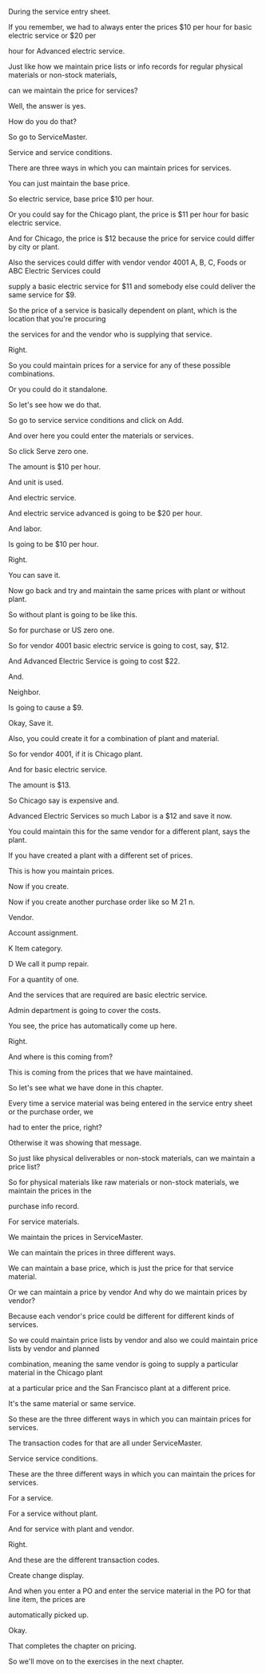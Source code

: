  
During the service entry sheet.

If you remember, we had to always enter the prices $10 per hour for basic electric service or $20 per

hour for Advanced electric service.

Just like how we maintain price lists or info records for regular physical materials or non-stock materials,

can we maintain the price for services?

Well, the answer is yes.

How do you do that?

So go to ServiceMaster.

Service and service conditions.

There are three ways in which you can maintain prices for services.

You can just maintain the base price.

So electric service, base price $10 per hour.

Or you could say for the Chicago plant, the price is $11 per hour for basic electric service.

And for Chicago, the price is $12 because the price for service could differ by city or plant.

Also the services could differ with vendor vendor 4001 A, B, C, Foods or ABC Electric Services could

supply a basic electric service for $11 and somebody else could deliver the same service for $9.

So the price of a service is basically dependent on plant, which is the location that you're procuring

the services for and the vendor who is supplying that service.

Right.

So you could maintain prices for a service for any of these possible combinations.

Or you could do it standalone.

So let's see how we do that.

So go to service service conditions and click on Add.

And over here you could enter the materials or services.

So click Serve zero one.

The amount is $10 per hour.

And unit is used.

And electric service.

And electric service advanced is going to be $20 per hour.

And labor.

Is going to be $10 per hour.

Right.

You can save it.

Now go back and try and maintain the same prices with plant or without plant.

So without plant is going to be like this.

So for purchase or US zero one.

So for vendor 4001 basic electric service is going to cost, say, $12.

And Advanced Electric Service is going to cost $22.

And.

Neighbor.

Is going to cause a $9.

Okay, Save it.

Also, you could create it for a combination of plant and material.

So for vendor 4001, if it is Chicago plant.

And for basic electric service.

The amount is $13.

So Chicago say is expensive and.

Advanced Electric Services so much Labor is a $12 and save it now.

You could maintain this for the same vendor for a different plant, says the plant.

If you have created a plant with a different set of prices.

This is how you maintain prices.

Now if you create.

Now if you create another purchase order like so M 21 n.

Vendor.

Account assignment.

K Item category.

D We call it pump repair.

For a quantity of one.

And the services that are required are basic electric service.

Admin department is going to cover the costs.

You see, the price has automatically come up here.

Right.

And where is this coming from?

This is coming from the prices that we have maintained.

So let's see what we have done in this chapter.

Every time a service material was being entered in the service entry sheet or the purchase order, we

had to enter the price, right?

Otherwise it was showing that message.

So just like physical deliverables or non-stock materials, can we maintain a price list?

So for physical materials like raw materials or non-stock materials, we maintain the prices in the

purchase info record.

For service materials.

We maintain the prices in ServiceMaster.

We can maintain the prices in three different ways.

We can maintain a base price, which is just the price for that service material.

Or we can maintain a price by vendor And why do we maintain prices by vendor?

Because each vendor's price could be different for different kinds of services.

So we could maintain price lists by vendor and also we could maintain price lists by vendor and planned

combination, meaning the same vendor is going to supply a particular material in the Chicago plant

at a particular price and the San Francisco plant at a different price.

It's the same material or same service.

So these are the three different ways in which you can maintain prices for services.

The transaction codes for that are all under ServiceMaster.

Service service conditions.

These are the three different ways in which you can maintain the prices for services.

For a service.

For a service without plant.

And for service with plant and vendor.

Right.

And these are the different transaction codes.

Create change display.

And when you enter a PO and enter the service material in the PO for that line item, the prices are

automatically picked up.

Okay.

That completes the chapter on pricing.

So we'll move on to the exercises in the next chapter.